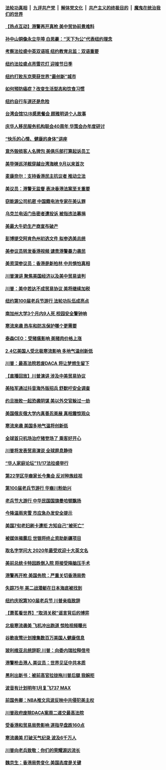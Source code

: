 ####  [法轮功真相](../../../../basic/blob/master/README.md?t=11132126) &nbsp;|&nbsp; [九评共产党](../../../../9ping.md/blob/master/README.md?t=11132126) &nbsp;|&nbsp; [解体党文化](../../../../jtdwh.md/blob/master/README.md?t=11132126)  &nbsp;|&nbsp; [共产主义的终极目的](../../../../gczydzjmd.md/blob/master/README.md?t=11132126) &nbsp;|&nbsp; [魔鬼在统治我们的世界](../../../../mgztzwmdsj.md/blob/master/README.md?t=11132126) 

#### [【热点互动】港警再开真枪 美中贸协前景难料](../pages/nsc412/n11651689.md?t=11132126) 

#### [孙中山铜像永立华埠 白思豪：“天下为公”代表纽约理念](../pages/nsc412/n11652213.md?t=11132126) 

#### [考察法拉盛中英双语班  纽约教育总监：双语重要](../pages/nsc412/n11652163.md?t=11132126) 

#### [纽约法拉盛点亮雪花灯  迎接节日季](../pages/nsc412/n11652208.md?t=11132126) 

#### [纽约打败东京荣获世界“最创新”城市](../pages/nsc412/n11652148.md?t=11132126) 

#### [如何预防癌症？改变生活型态和饮食习惯](../pages/nsc412/n11652155.md?t=11132126) 

#### [纽约自行车道还是危险](../pages/nsc412/n11652161.md?t=11132126) 

#### [台湾会馆12/8感恩餐会 顾雅明讲个人故事](../pages/nsc412/n11652150.md?t=11132126) 

#### [庆华人移民服务机构联会40周年 华策会办年度研讨](../pages/nsc412/n11652170.md?t=11132126) 

#### [“快乐的心情、健康的身体”讲座](../pages/nsc412/n11652173.md?t=11132126) 

#### [意外毁损客人名牌包 美俱乐部打算起诉员工](../pages/nsc412/n11651828.md?t=11132126) 

#### [美导弹巡洋舰穿越台湾海峡 9月以来首次](../pages/nsc412/n11651470.md?t=11132126) 

#### [麦康奈尔：支持香港民主抗议者 推动立法](../pages/nsc412/n11651742.md?t=11132126) 

#### [美议员：港警无监督 表决香港法案至关重要](../pages/nsc412/n11651625.md?t=11132126) 

#### [窃能源公司机密 中国籍电池专家在美认罪](../pages/nsc412/n11651622.md?t=11132126) 

#### [乌克兰电话门告密者遭投诉 被指违法募捐](../pages/nsc412/n11651628.md?t=11132126) 

#### [美最大牛奶生产商宣布破产](../pages/nsc412/n11651488.md?t=11132126) 

#### [彭博提交阿肯色州初选文件 拟参选美总统](../pages/nsc412/n11651332.md?t=11132126) 

#### [美参议员转发香港视频 谴责港警暴力袭民](../pages/nsc412/n11651421.md?t=11132126) 

#### [美资深参议员：香港是新柏林 中共惧怕真相](../pages/nsc412/n11651445.md?t=11132126) 

#### [川普演讲 聚焦美国经济以及美中贸易谈判](../pages/nsc412/n11650946.md?t=11132126) 

#### [川普：美中若达不成贸易协议 美将继续加税](../pages/nsc412/n11651375.md?t=11132126) 

#### [纽约第100届老兵节游行 法轮功队伍成亮点](../pages/nsc412/n11650065.md?t=11132126) 

#### [南加州大学3个月内9人死 校园安全警钟响](../pages/nsc412/n11651380.md?t=11132126) 

#### [寒流来袭 热车和防冻保护哪个更需要](../pages/nsc412/n11651417.md?t=11132126) 

#### [泰森CEO：受猪瘟影响 美猪肉价格上涨](../pages/nsc412/n11651086.md?t=11132126) 

#### [2.4亿美国人受北极寒流影响 多地气温创新低](../pages/nsc412/n11651169.md?t=11132126) 

#### [川普：最高法院若废DACA 将让梦想生留下](../pages/nsc412/n11650786.md?t=11132126) 

#### [【直播回放】川普演讲 涉及中美贸易协议](../pages/nsc412/n11650867.md?t=11132126) 

#### [美陆军通过抖音海外版招兵 舒默吁安全调查](../pages/nsc412/n11651045.md?t=11132126) 

#### [约旦挫败一起恐袭阴谋 美以外交官躲过一劫](../pages/nsc412/n11650903.md?t=11132126) 

#### [美国俄亥俄大学内真善忍美展 真相震惊观众](../pages/nsc412/n11648893.md?t=11132126) 

#### [寒流来袭 美国多地气温将创新低](../pages/nsc412/n11650911.md?t=11132126) 

#### [全球首只机场治疗猪登场了 乘客好开心](../pages/nsc412/n11650898.md?t=11132126) 

#### [川普将发表贸易演说 全球屏息静待](../pages/nsc412/n11650860.md?t=11132126) 

#### [“华人家庭论坛”11/17法拉盛举行](../pages/nsc412/n11649978.md?t=11132126) 

#### [第22学区华裔家长今集会  反对种族歧视](../pages/nsc412/n11649958.md?t=11132126) 

#### [第100届老兵节游行 华裔川粉助兴](../pages/nsc412/n11650106.md?t=11132126) 

#### [老兵节大游行 中华民国国旗曼哈顿飘扬](../pages/nsc412/n11649966.md?t=11132126) 

#### [今降温雨夹雪 市应急办发安全提示](../pages/nsc412/n11649963.md?t=11132126) 

#### [美国7旬老妇刷卡遭拒 方知自己“被死亡”](../pages/nsc412/n11650401.md?t=11132126) 

#### [被媒体揭露后 世银将终止资助新疆项目](../pages/nsc412/n11650371.md?t=11132126) 

#### [取名字学问大 2020年最受欢迎十大英文名](../pages/nsc412/n11650265.md?t=11132126) 

#### [美前总统卡特因跌倒入院 将接受降脑压手术](../pages/nsc412/n11650187.md?t=11132126) 

#### [港警再开枪 美国务院：严重关切香港局势](../pages/nsc412/n11649530.md?t=11132126) 

#### [失踪75年 美二战潜艇在日本海底被找到](../pages/nsc412/n11649592.md?t=11132126) 

#### [纽约庆祝第100届老兵节 川普亲临致辞](../pages/nsc412/n11649211.md?t=11132126) 

#### [【萧茗看世界】“取消关税”谣言背后的博弈](../pages/nsc412/n11648798.md?t=11132126) 

#### [北极寒流袭美 飞机冲出跑道 惊险视频曝光](../pages/nsc412/n11649119.md?t=11132126) 

#### [谷歌夜莺计划搜集数百万美国人健康信息](../pages/nsc412/n11648967.md?t=11132126) 

#### [玻利维亚总统辞职 川普：向委内瑞拉释信号](../pages/nsc412/n11649034.md?t=11132126) 

#### [港警枪击港人 美议员：世界见证中共本质](../pages/nsc412/n11648888.md?t=11132126) 

#### [黑利出新书：被前高官拉拢拖川普后腿 我婉拒](../pages/nsc412/n11647875.md?t=11132126) 

#### [波音有计划明年1月复飞737 MAX](../pages/nsc412/n11649042.md?t=11132126) 

#### [前国务卿：NBA推文风波反映中共侵犯美主权](../pages/nsc412/n11648998.md?t=11132126) 

#### [川普政府废除DACA案周二递交最高法院](../pages/nsc412/n11648785.md?t=11132126) 

#### [受香港和贸易局势影响 道指早盘跌160点](../pages/nsc412/n11648763.md?t=11132126) 

#### [寒流袭美 打破天气纪录 波及6千万人](../pages/nsc412/n11648277.md?t=11132126) 

#### [川普向老兵致敬：你们的荣耀源远流长](../pages/nsc412/n11648575.md?t=11132126) 

#### [魏京生：香港局势变化 美国态度是关键](../pages/nsc412/n11646423.md?t=11132126) 

